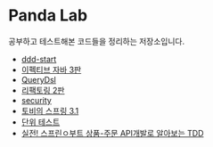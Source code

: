 # Panda Lab

공부하고 테스트해본 코드들을 정리하는 저장소입니다.

* [ddd-start](./ddd-start)
* [이펙티브 자바 3판](./effective-java)
* [QueryDsl](./querydsl)
* [리팩토링 2판](./refactoring)
* [security](./security)
* [토비의 스프링 3.1](./toby-spring)
* [단위 테스트](./unit-test)
* [실전! 스프린ㅇ부트 상품-주문 API개발로 알아보는 
TDD](./inflearn-tdd-spring-boot)
